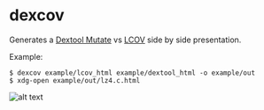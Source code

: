 # dexcov

Generates a [Dextool Mutate](https://github.com/joakim-brannstrom/dextool/tree/master/plugin/mutate) vs [LCOV](https://github.com/linux-test-project/lcov) side by side presentation.

Example:

```
$ dexcov example/lcov_html example/dextool_html -o example/out
$ xdg-open example/out/lz4.c.html
```

![alt text](https://i.imgur.com/T2Wfonx.png)
